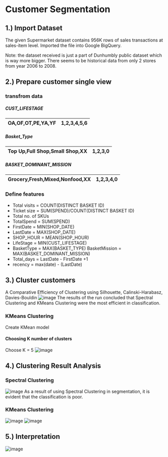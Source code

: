 # Customer Segmentation

## 1.) Import Dataset
The given Supermarket dataset contains 956K rows of sales transactions at sales-item level. Imported the file into Google BigQuery.

Note: the dataset received is just a part of Dunhumbly public dataset which is way more bigger. There seems to be historical data from only 2 stores from year 2006 to 2008.

## 2.) Prepare customer single view
### transfrom data
##### CUST_LIFESTAGE 
OA,OF,OT,PE,YA,YF | 1,2,3,4,5,6
----- | -----|
##### Basket_Type
Top Up,Full Shop,Small Shop,XX | 1,2,3,0
----- | -----|
##### BASKET_DOMINANT_MISSION
Grocery,Fresh,Mixed,Nonfood,XX | 1,2,3,4,0
----- | -----|

### Define features
* Total visits = COUNT(DISTINCT BASKET ID)
* Ticket size = SUM(SPEND)/COUNT(DISTINCT BASKET ID)
* Total no. of SKUs 
* TotalSpend = SUM(SPEND)
* FirstDate = MIN(SHOP_DATE)
* LastDate = MAX(SHOP_DATE)
* SHOP_HOUR = MEAN(SHOP_HOUR)
* LifeStage = MIN(CUST_LIFESTAGE)
* BasketType = MAX(BASKET_TYPE)                                                                               BasketMission = MAX(BASKET_DOMINANT_MISSION)
* Total_days = LastDate - FirstDate +1
* recency = max(date) - (LastDate)

## 3.) Cluster customers
A Comparative Efficiency of Clustering using Silhouette, Calinski-Harabasz, Davies-Bouldin 
![image](https://user-images.githubusercontent.com/95351692/147571211-b1bd837d-83e6-4dae-ad50-9e28754948a3.png)
The results of the run concluded that Spectral Clustering and KMeans Clustering were the most efficient in classification.

### KMeans Clustering
Create KMean model 

#### Choosing K number of clusters
Choose K = 5
![image](https://user-images.githubusercontent.com/95351692/147571375-9ba77060-7f04-45f5-a5fe-af8ecb653161.png)

## 4.) Clustering Result Analysis

### Spectral Clustering
![image](https://user-images.githubusercontent.com/95351692/147571501-c6751abd-ef72-4bf6-86a3-6e0b7a1213b9.png)
As a result of using Spectral Clustering in segmentation, it is evident that the classification is poor.
### KMeans Clustering
![image](https://user-images.githubusercontent.com/95351692/147571608-65b44d6e-694c-4cc7-b2fb-99b772a8e054.png)
![image](https://user-images.githubusercontent.com/95351692/147571659-40410a80-ee36-44d3-8f74-899414170ac8.png)

## 5.) Interpretation
![image](https://user-images.githubusercontent.com/95351692/147572167-683cdac8-9d7f-45f2-ae8f-64e38609d2db.png)







